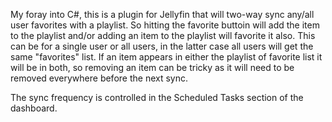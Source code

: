 My foray into C#, this is a plugin for Jellyfin that will two-way sync any/all user favorites with a playlist.  So hitting the favorite buttoin will add the item to the playlist and/or adding an item to the playlist will favorite it also.  This can be for a single user or all users, in the latter case all users will get the same "favorites" list.  If an item appears in either the playlist of favorite list it will be in both, so removing an item can be tricky as it will need to be removed everywhere before the next sync.

The sync frequency is controlled in the Scheduled Tasks section of the dashboard.
